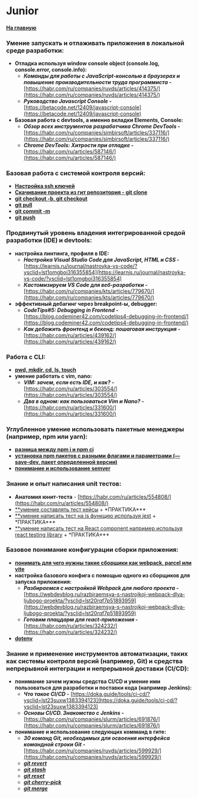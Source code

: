 # Junior

#### [На главную](../TOOLS.md)

### Умение запускать и отлаживать приложения в локальной среде разработки:

- **Отладка используя window console object (console.log, console.error, console.info):**
  - **_Команды для работы с JavaScript-консолью в браузерах и повышение производительности труда программиста -_** [https://habr.com/ru/companies/ruvds/articles/414375/](https://habr.com/ru/companies/ruvds/articles/414375/)
  - **_Руководство Javascript Console -_** [https://betacode.net/12409/javascript-console](https://betacode.net/12409/javascript-console)
- **Базовая работа с devtools, а именно вкладки Elements, Console:**
  - **_Обзор всех инструментов разработчика Chrome DevTools -_** [https://habr.com/ru/companies/simbirsoft/articles/337116/](https://habr.com/ru/companies/simbirsoft/articles/337116/)
  - **_Chrome DevTools: Хитрости при отладке -_** [https://habr.com/ru/articles/587146/](https://habr.com/ru/articles/587146/)

### Базовая работа с системой контроля версий:

- [**Настройка ssh ключей**](https://losst.pro/avtorizatsiya-po-klyuchu-ssh?ysclid=lst1cqmicj562693465)
- [**Скачивание проекта из гит репозитория - git clone**](https://git-scm.com/docs/git-clone)
- [**git checkout -b, git checkout**](https://git-scm.com/docs/git-checkout)
- [**git pull**](https://git-scm.com/docs/git-pull)
- [**git commit -m**](https://git-scm.com/docs/git-commit)
- [**git push**](https://git-scm.com/docs/git-push)

### Продвинутый уровень владения интегрированной средой разработки (IDE) и devtools:

- **настройка линтинга, профиля в IDE:**
  - **_Настройка Visual Studio Code для JavaScript, HTML и CSS -_** [https://learnjs.ru/journal/nastroyka-vs-code/?ysclid=lst1omgboi316355854](https://learnjs.ru/journal/nastroyka-vs-code/?ysclid=lst1omgboi316355854)
  - **_Кастомизируем VS Code для веб-разработки -_** [https://habr.com/ru/companies/kts/articles/779670/](https://habr.com/ru/companies/kts/articles/779670/)
- **эффективный дебагинг через breakpoint-ы, debugger:**
  - **_CodeTips#5: Debugging in Frontend -_** [https://blog.codeminer42.com/codetips4-debugging-in-frontend/](https://blog.codeminer42.com/codetips4-debugging-in-frontend/)
  - **_Как дебажить фронтенд и бекенд: пошаговая инструкция -_** [https://habr.com/ru/articles/439162/](https://habr.com/ru/articles/439162/)

### Работа с CLI:

- [**pwd, mkdir, cd, ls, touch**](https://habr.com/ru/companies/edison/articles/502066/)
- **умение работать с vim, nano:**
  - **_VIM: зачем, если есть IDE, и как? -_** [https://habr.com/ru/articles/303554/](https://habr.com/ru/articles/303554/)
  - **_Два в одном: как пользоваться Vim и Nano? -_** [https://habr.com/ru/articles/331600/](https://habr.com/ru/articles/331600/)

### Углубленное умение использовать пакетные менеджеры (например, npm или yarn):

- [**разница между npm i и npm ci**](https://stackoverflow.com/questions/52499617/what-is-the-difference-between-npm-install-and-npm-ci)
- [**установка npm пакетов с разными флагами и параметрами (—save-dev, пакет определенной версии)**](https://htmlacademy.ru/blog/js/package-update?ysclid=lst1w7zb5f806805539)
- [**понимание и использование semver**](https://semver.org/lang/ru/)

### Знание и опыт написания unit тестов:

- **Анатомия юнит-теста** - [https://habr.com/ru/articles/554808/](https://habr.com/ru/articles/554808/)
- [\*\*умение составлять тест кейсы](https://testengineer.ru/kak-pisat-test-kejsy-polnoe-rukovodstvo/?ysclid=lst1xkgl5v350123160) + \*ПРАКТИКА\*\*\*
- [\*\*умение написать тест на js функцию используя jest](https://habr.com/ru/articles/502302/) + \*ПРАКТИКА\*\*\*
- [\*\*умение написать тест на React component например используя react testing library](https://habr.com/ru/companies/timeweb/articles/670480/) + \*ПРАКТИКА\*\*\*

### Базовое понимание конфигурации сборки приложения:

- [**понимать для чего нужны такие сборщики как webpack, parcel или vite**](https://guides.hexlet.io/ru/webpack/?ysclid=lst1zyoyt8408602859)
- **настройка базового конфига с помощью одного из сборщиков для запуска приложения:**
  - **_Разбираемся с настройкой Webpack для любого проекта -_** [https://webdevblog.ru/razbiraemsya-s-nastrojkoj-webpack-dlya-ljubogo-proekta/?ysclid=lst20rqf7p51893959](https://webdevblog.ru/razbiraemsya-s-nastrojkoj-webpack-dlya-ljubogo-proekta/?ysclid=lst20rqf7p51893959)
  - **_Готовим плацдарм для react-приложения -_** [https://habr.com/ru/articles/324232/](https://habr.com/ru/articles/324232/)
- [**dotenv**](https://habr.com/ru/companies/otus/articles/779852/)

### Знание и применение инструментов автоматизации, таких как системы контроля версий (например, Git) и средства непрерывной интеграции и непрерывной доставки (CI/CD):

- **понимание зачем нужны средства CI/CD и умение ими пользоваться для разработки и поставки кода (например Jenkins):**
  - **_Что такое CI/CD -_** [https://doka.guide/tools/ci-cd/?ysclid=lst23suxw1383394123](https://doka.guide/tools/ci-cd/?ysclid=lst23suxw1383394123)
  - **_Основы CI/CD. Знакомство с Jenkins -_** [https://habr.com/ru/companies/slurm/articles/691876/](https://habr.com/ru/companies/slurm/articles/691876/)
- **понимание и использование следующих комманд в гите:**
  - **_30 команд Git, необходимых для освоения интерфейса командной строки Git -_** [https://habr.com/ru/companies/ruvds/articles/599929/](https://habr.com/ru/companies/ruvds/articles/599929/)
  - [**_git revert_**](https://www.atlassian.com/ru/git/tutorials/undoing-changes/git-revert)
  - [**_git stash_**](https://www.atlassian.com/ru/git/tutorials/saving-changes/git-stash)
  - [**_git reset_**](https://www.atlassian.com/ru/git/tutorials/undoing-changes/git-reset)
  - [**_git cherry-pick_**](https://www.atlassian.com/ru/git/tutorials/cherry-pick)
  - [**_git merge_**](https://www.atlassian.com/ru/git/tutorials/using-branches/git-merge)
